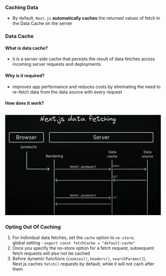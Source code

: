 ### Caching Data
- By default, `Next.js` **automatically caches** the returned values of fetch in the Data Cache on the server

### Data Cache
#### What is data cache?
- it is a server-side cache that persists the result of data fetches across incoming server requests and deployments

#### Why is it required?
- improves app performance and reduces costs by eliminating the need to re-fetch data from the data source with every request

#### How does it work?
![alt text](Snipaste_2024-10-14_22-33-34.jpg)
---
### Opting Out Of Caching
1. For individual data fetches, set the `cache` option to `no-store`; <br>global setting - `export const fetchCache = "default-cache"`
2. Once you specify the no-store option for a fetch request, subsequent fetch requests will also not be cached
3. Before dynamic functions (`cookies()`, `headers()`, `searchParams()`), Next.js caches `fetch()` requests by default, while it will not cach after them